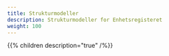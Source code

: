 ```yaml
---
title: Strukturmodeller
description: Strukturmodeller for Enhetsregisteret
weight: 100
---
```


{{% children description="true" /%}}
